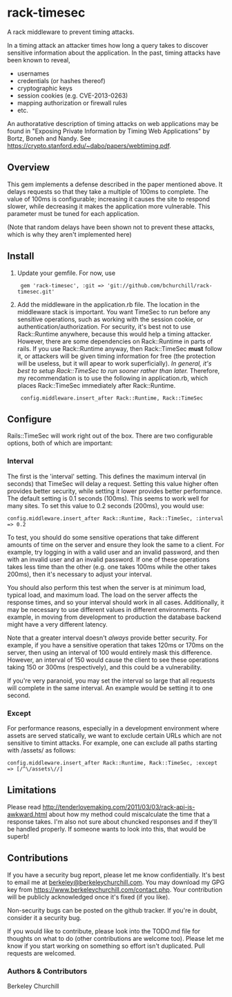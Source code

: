 rack-timesec
============

A rack middleware to prevent timing attacks.

In a timing attack an attacker times how long a query takes to
discover sensitive information about the application. In the past,
timing attacks have been known to reveal,

* usernames
* credentials (or hashes thereof)
* cryptographic keys
* session cookies (e.g. CVE-2013-0263)
* mapping authorization or firewall rules
* etc.

An authoratative description of timing attacks on web
applications may be found in "Exposing Private Information
by Timing Web Applications" by Bortz, Boneh and Nandy. See
https://crypto.stanford.edu/~dabo/papers/webtiming.pdf.

Overview
--------

This gem implements a defense described in the paper mentioned above.
It delays requests so that they take a multiple of 100ms to complete.
The value of 100ms is configurable; increasing it causes the site
to respond slower, while decreasing it makes the application more
vulnerable. This parameter must be tuned for each application.

(Note that random delays have been shown not to prevent these attacks,
which is why they aren't implemented here)

Install
-------

1. Update your gemfile.  For now, use


        gem 'rack-timesec', :git => 'git://github.com/bchurchill/rack-timesec.git'


2. Add the middleware in the application.rb file. The location in
the middleware stack is important. You want TimeSec to run before
any sensitive operations, such as working with the session cookie,
or authentication/authorization. For security, it's best not to use
Rack::Runtime anywhere, because this would help a timing attacker.
However, there are some dependencies on Rack::Runtime in parts of
rails. If you use Rack::Runtime anyway, then Rack::TimeSec **must**
follow it, or attackers will be given timing information for free (the
protection will be useless, but it will apear to work superficially).
*In general, it's best to setup Rack::TimeSec to run sooner rather
than later.* Therefore, my recommendation is to use the following
in application.rb, which places Rack::TimeSec immediately after
Rack::Runtime.


        config.middleware.insert_after Rack::Runtime, Rack::TimeSec


Configure
---------

Rails::TimeSec will work right out of the box. There are two
configurable options, both of which are important: 

### Interval

The first is the 'interval' setting. This defines the maximum interval
(in seconds) that TimeSec will delay a request. Setting this value
higher often provides better security, while setting it lower provides
better performance. The default setting is 0.1 seconds (100ms). This
seems to work well for many sites. To set this value to 0.2 seconds
(200ms), you would use:

    config.middleware.insert_after Rack::Runtime, Rack::TimeSec, :interval => 0.2

To test, you should do some sensitive operations that take different
amounts of time on the server and ensure they look the same to a
client. For example, try logging in with a valid user and an invalid
password, and then with an invalid user and an invalid password. If
one of these operations takes less time than the other (e.g. one takes
100ms while the other takes 200ms), then it's necessary to adjust your
interval.

You should also perform this test when the server is at minimum
load, typical load, and maximum load. The load on the server affects
the response times, and so your interval should work in all cases.
Additionally, it may be necessary to use different values in different
environments. For example, in moving from development to production
the database backend might have a very different latency.

Note that a greater interval doesn't *always* provide better security.
For example, if you have a sensitive operation that takes 120ms or
170ms on the server, then using an interval of 100 would entirely mask
this difference. However, an interval of 150 would cause the client
to see these operations taking 150 or 300ms (respectively), and this
could be a vulnerability.

If you're very paranoid, you may set the interval so large that all
requests will complete in the same interval. An example would be
setting it to one second.


### Except

For performance reasons, especially in a development environment where
assets are served statically, we want to exclude certain URLs which
are not sensitive to timint attacks. For example, one can exclude all
paths starting with /assets/ as follows:


    config.middleware.insert_after Rack::Runtime, Rack::TimeSec, :except => [/^\/assets\//]


Limitations
-----------

Please read
http://tenderlovemaking.com/2011/03/03/rack-api-is-awkward.html about
how my method could miscalculate the time that a response takes. I'm
also not sure about chuncked responses and if they'll be handled
properly. If someone wants to look into this, that would be superb!

Contributions
-------------

If you have a security bug report, please let me
know confidentially. It's best to email me at
berkeley@berkeleychurchill.com. You may download my GPG key from
https://www.berkeleychurchill.com/contact.php. Your contribution will
be publicly acknowledged once it's fixed (if you like).

Non-security bugs can be posted on the github tracker. If you're in
doubt, consider it a security bug.

If you would like to contribute, please look into the TODO.md file
for thoughts on what to do (other contributions are welcome too).
Please let me know if you start working on something so effort isn't
duplicated. Pull requests are welcomed.

### Authors & Contributors

Berkeley Churchill
